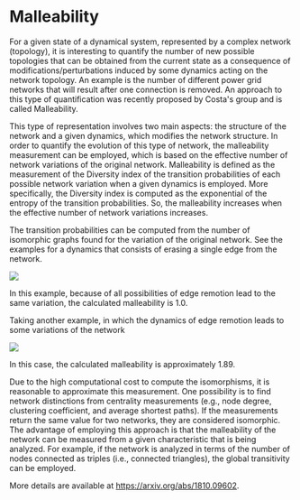 # Malleability

For a given state of a dynamical system, represented by a complex network (topology), it is interesting to quantify the number of new possible topologies that can be obtained from the current state as a consequence of modifications/perturbations induced by some dynamics acting on the network topology. An example is the number of different power grid networks that will result after one connection is removed. An approach to this type of quantification was recently proposed by Costa's group and is called Malleability.

This type of representation involves two main aspects: the structure of the network and a given dynamics, which modifies the network structure. In order to quantify the evolution of this type of network, the malleability measurement can be employed, which is based on the effective number of network variations of the original network. Malleability is defined as the measurement of the Diversity index of the transition probabilities of each possible network variation when a given dynamics is employed. More specifically, the Diversity index is computed as the exponential of the entropy of the transition probabilities. So, the malleability increases when the effective number of network variations increases.

The transition probabilities can be computed from the number of isomorphic graphs found for the variation of the original network. See the examples for a dynamics that consists of erasing a single edge from the network. 

![](/images/example1.png)

In this example, because of all possibilities of edge remotion lead to the same variation, the calculated malleability is 1.0.

Taking another example, in which the dynamics of edge remotion leads to some variations of the network

![](/images/example2.png)

In this case, the calculated malleability is approximately 1.89.

Due to the high computational cost to compute the isomorphisms, it is reasonable to approximate this measurement. One possibility is to find network distinctions from centrality measurements (e.g., node degree, clustering coefficient, and average shortest paths). If the measurements return the same value for two networks, they are considered isomorphic. The advantage of employing this approach is that the malleability of the network can be measured from a given characteristic that is being analyzed. For example, if the network is analyzed in terms of the number of nodes connected as triples (i.e., connected triangles), the global transitivity can be employed.

More details are available at https://arxiv.org/abs/1810.09602. 
